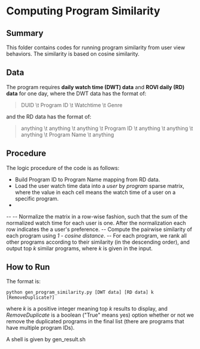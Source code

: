 Computing Program Similarity
==============

Summary
--------------

This folder contains codes for running program similarity from user view behaviors. The similarity is based on cosine similarity. 


Data
--------------
The program requires **daily watch time (DWT) data** and **ROVI daily (RD) data** for one day, where the DWT data has the format of:

> DUID \t Program ID \t Watchtime \t Genre 

and the RD data has the format of:

> anything \t anything \t anything \t Program ID \t anything \t anything \t anything \t Program Name \t anything
 
 
Procedure
--------------
The logic procedure of the code is as follows:

* Build Program ID to Program Name mapping from RD data. 
* Load the user watch time data into a *user* by *program* sparse matrix, where the value in each cell means the watch time of a user on a specific program. 
* 


-- 
-- Normalize the matrix in a row-wise fashion, such that the sum of the normalized watch time for each user is one. After the normalization each row indicates the a user's preference. 
-- Compute the pairwise similarity of each program using *1 - cosine distance*. 
-- For each program, we rank all other programs according to their similarity (in the descending order), and output top *k* similar programs, where *k* is given in the input.   

How to Run
--------------
The format is:

```shell
python gen_program_similarity.py [DWT data] [RD data] k [RemoveDuplicate?]
```

where *k* is a positive integer meaning top *k* results to display, and *RemoveDuplicate* is a boolean ("True" means yes) option whether or not we remove the duplicated programs in the final list (there are programs that have multiple program IDs). 

A shell is given by gen_result.sh

